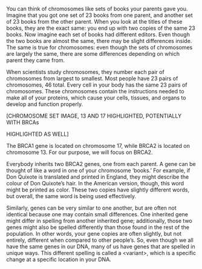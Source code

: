 You can think of chromosomes like sets of books your parents gave you. Imagine that you got one set of 23 books from one parent, and another set of 23 books from the other parent. When you look at the titles of these books, they are the exact same: you end up with two copies of the same 23 books. Now imagine each set of books had different editors. Even though the two books are almost the same, there may be slight differences inside. The same is true for chromosomes: even though the sets of chromosomes are largely the same, there are some differences depending on which parent they came from. 

When scientists study chromosomes, they number each pair of chromosomes from largest to smallest. Most people have 23 pairs of chromosomes, 46 total. Every cell in your body has the same 23 pairs of chromosomes. These chromosomes contain the instructions needed to make all of your proteins, which cause your cells, tissues, and organs to develop and function properly. 

\[CHROMOSOME SET IMAGE, 13 AND 17 HIGHLIGHTED, POTENTIALLY WITH BRCAs

HIGHLIGHTED AS WELL\]

The BRCA1 gene is located on chromosome 17, while BRCA2 is located on chromosome 13. For our purpose, we will focus on BRCA2. 

Everybody inherits two BRCA2 genes, one from each parent. A gene can be thought of like a word in one of your chromosome ‘books.’ For example, if Don Quixote is translated and printed in England, they might describe the colour of Don Quixote’s hair. In the American version, though, this word might be printed as color. These two copies have slightly different words, but overall, the same word is being used effectively. 

Similarly, genes can be very similar to one another, but are often not identical because one may contain small differences. One inherited gene might differ in spelling from another inherited gene; additionally, those two genes might also be spelled differently than those found in the rest of the population. In other words, your gene copies are often slightly, but not entirely, different when compared to other people’s. So, even though we all have the same genes in our DNA, many of us have genes that are spelled in unique ways. This different spelling is called a &lt;variant&gt;, which is a specific change at a specific location in your DNA.  



